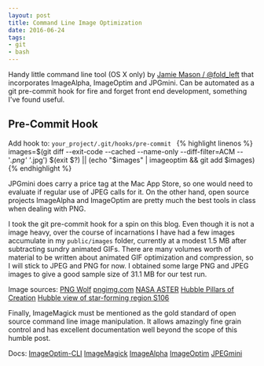 ```yaml
---
layout: post
title: Command Line Image Optimization
date: 2016-06-24
tags:
- git
- bash
---
```

Handy little command line tool (OS X only) by [Jamie Mason / @fold_left](https://twitter.com/fold_left) that incorporates ImageAlpha, ImageOptim and JPGmini. Can be automated as a git pre-commit hook for fire and forget front end development, something I've found useful. <!-- more -->

## Pre-Commit Hook
Add hook to: `your_project/.git/hooks/pre-commit ` 
{% highlight linenos %}
images=$(git diff --exit-code --cached --name-only --diff-filter=ACM -- '*.png' '*.jpg')
$(exit $?) || (echo "$images" | imageoptim && git add $images)
{% endhighlight %}

JPGmini does carry a price tag at the Mac App Store, so one would need to evaluate if regular use of JPEG calls for it. On the other hand, open source projects ImageAlpha and ImageOptim are pretty much the best tools in class when dealing with PNG. 

I took the git pre-commit hook for a spin on this blog. Even though it is not a image heavy, over the course of incarnations I have had a few images accumulate in my `public/images` folder, currently at a modest 1.5 MB after subtracting sundry animated GIFs. There are many volumes worth of material to be written about animated GIF optimization and compression, so I will stick to JPEG and PNG for now. I obtained some large PNG and JPEG images to give a good sample size of 31.1 MB for our test run.

Image sources: 
[PNG Wolf](http://itsdura.deviantart.com/art/PNG-Wolf-202552184)
[pngimg.com](http://pngimg.com/img/fruits)
[NASA ASTER](https://asterweb.jpl.nasa.gov/gdem.asp)
[Hubble Pillars of Creation](https://commons.wikimedia.org/wiki/File:Pillars_of_Creation.jpeg)
[Hubble view of star-forming region S106](http://spacetelescope.org/images/heic1118a/)

Finally, ImageMagick must be mentioned as the gold standard of open source command line image manipulation. It allows amazingly fine grain control and has excellent documentation well beyond the scope of this humble post.

Docs: 
[ImageOptim-CLI](https://github.com/JamieMason/ImageOptim-CLI)
[ImageMagick](http://www.imagemagick.org/script/command-line-tools.php)
[ImageAlpha](https://pngmini.com/)
[ImageOptim](https://imageoptim.com/howto.html)
[JPEGmini](http://www.jpegmini.com/)
